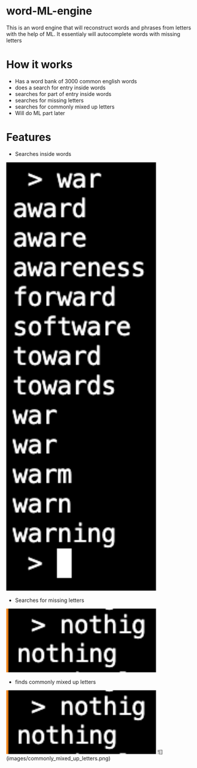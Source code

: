 # word-ML-engine
This is an word engine that will reconstruct words and phrases from letters with the help of ML. It essentialy will autocomplete words with missing letters

# How it works
- Has a word bank of 3000 common english words
- does a search for entry inside words
- searches for part of entry inside words
- searches for missing letters
- searches for commonly mixed up letters
- Will do ML part later

# Features

- Searches inside words

<img src="images/inside_searching.png" width="400"> 

- Searches for missing letters

<img src="images/missing_letters.png" width="400"> 

- finds commonly mixed up letters
<img src="images/missing_letters.png" width="400"> 
![](images/commonly_mixed_up_letters.png)
